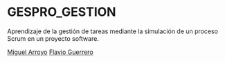 # GESPRO_GESTION
Aprendizaje de la gestión de tareas mediante la simulación de un proceso Scrum en un proyecto software.


[Miguel Arroyo](https://github.com/miguelarroyo-ubu)
[Flavio Guerrero](https://github.com/flavioguerrerov)

